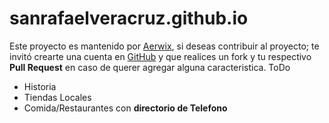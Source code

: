 # sanrafaelveracruz.github.io
Este proyecto es mantenido por [Aerwix](https://github.com/Aerwix), si deseas contribuir al proyecto; te invitó  crearte una cuenta en [GitHub](https://github.com/join) y que realices un fork y tu respectivo **Pull Request** en caso de querer agregar alguna caracteristica.
ToDo
- Historia
- Tiendas Locales
- Comida/Restaurantes con **directorio de Telefono**
